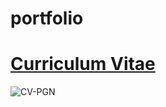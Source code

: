 # portfolio
<a href="https://effervescent-lollipop-944051.netlify.app/"><h1>Curriculum Vitae</h1></a>


![CV-PGN](https://user-images.githubusercontent.com/97546871/170107749-49b04c95-e45a-4488-8fcf-b33fbc060569.png)
